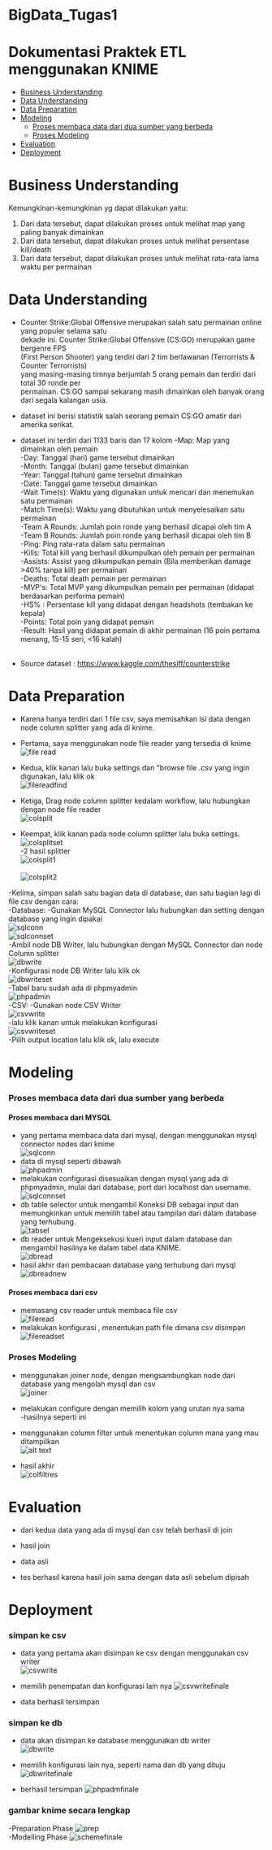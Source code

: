 # BigData_Tugas1

# Dokumentasi Praktek ETL menggunakan KNIME

* [Business Understanding](https://github.com/wisnugroho28/BigData_Tugas1/blob/master/tugas1/README.md#business-understanding)<br/>
* [Data Understanding](https://github.com/wisnugroho28/BigData_Tugas1/master/tugas1/README.md#data-understanding)<br/>
* [Data Preparation](https://github.com/wisnugroho28/BigData_Tugas1/blob/master/tugas1/README.md#data-preparation)<br/>
* [Modeling](https://github.com/wisnugroho28/BigData_Tugas1/blob/master/tugas1/README.md#modeling)<br/>
  - [Proses membaca data dari dua sumber yang berbeda](https://github.com/wisnugroho28/BigData_Tugas1/blob/master/tugas1/README.md#proses-membaca-data-dari-dua-sumber-yang-berbeda)<br/>
  - [Proses Modeling](https://github.com/wisnugroho28/BigData_Tugas1/blob/master/tugas1/README.md#proses-modeling)<br/>
* [Evaluation](https://github.com/wisnugroho28/BigData_Tugas1/blob/master/tugas1/README.md#evaluation)<br/>
* [Deployment](https://github.com/wisnugroho28/BigData_Tugas1/blob/master/tugas1/README.md#deployment)<br/>

# Business Understanding
Kemungkinan-kemungkinan yg dapat dilakukan yaitu:
1. Dari data tersebut, dapat dilakukan proses untuk melihat map yang paling banyak dimainkan
2. Dari data tersebut, dapat dilakukan proses untuk melihat persentase kill/death
3. Dari data tersebut, dapat dilakukan proses untuk melihat rata-rata lama waktu per permainan

# Data Understanding

- Counter Strike:Global Offensive merupakan salah satu permainan online yang populer selama satu<br/>
  dekade ini. Counter Strike:Global Offensive (CS:GO) merupakan game bergenre FPS <br/>
  (First Person Shooter) yang terdiri dari 2 tim berlawanan (Terrorrists & Counter Terrorrists) <br/>
  yang masing-masing timnya berjumlah 5 orang pemain dan terdiri dari total 30 ronde per <br/>
  permainan. CS:GO sampai sekarang masih dimainkan oleh banyak orang dari segala kalangan usia.<br/>  
  
- dataset ini berisi statistik salah seorang pemain CS:GO amatir dari amerika serikat.

- dataset ini terdiri dari 1133 baris dan 17 kolom
  -Map: Map yang dimainkan oleh pemain <br/>
  -Day: Tanggal (hari) game tersebut dimainkan<br/>
  -Month: Tanggal (bulan) game tersebut dimainkan<br/>
  -Year: Tanggal (tahun) game tersebut dimainkan<br/>
  -Date: Tanggal game tersebut dimainkan<br/>
  -Wait Time(s): Waktu yang digunakan untuk mencari dan menemukan satu permainan<br/>
  -Match Time(s): Waktu yang dibutuhkan untuk menyelesaikan satu permainan<br/>
  -Team A Rounds: Jumlah poin ronde yang berhasil dicapai oleh tim A<br/>
  -Team B Rounds: Jumlah poin ronde yang berhasil dicapai oleh tim B<br/>
  -Ping: Ping rata-rata dalam satu permainan<br/>
  -Kills: Total kill yang berhasil dikumpulkan oleh pemain per permainan<br/>
  -Assists: Assist yang dikumpulkan pemain (Bila memberikan damage >40% tanpa kill) per permainan<br/>
  -Deaths: Total death pemain per permainan<br/>
  -MVP's: Total MVP yang dikumpulkan pemain per permainan (didapat berdasarkan performa pemain)<br/>
  -HS% : Persentase kill yang didapat dengan headshots (tembakan ke kepala)<br/>
  -Points: Total poin yang didapat pemain<br/>
  -Result: Hasil yang didapat pemain di akhir permainan (16 poin pertama menang, 15-15 seri, <16 kalah)<br/>
  <br/>
- Source dataset : https://www.kaggle.com/thesiff/counterstrike

# Data Preparation
- Karena hanya terdiri dari 1 file csv, saya memisahkan isi data dengan node column splitter yang ada di knime.
- Pertama, saya menggunakan node file reader yang tersedia di knime<br/>
![file read](https://github.com/wisnugroho28/BigData_Tugas1/blob/master/ssimg/fileread.png "fileread")<br/>

- Kedua, klik kanan lalu buka settings dan "browse file .csv yang ingin digunakan, lalu klik ok<br/>
![filereadfind](https://github.com/wisnugroho28/BigData_Tugas1/blob/master/ssimg/filereadfind.png "filereadfind")<br/>

- Ketiga, Drag node column splitter kedalam workflow, lalu hubungkan dengan node file reader<br/>
![colsplit](https://github.com/wisnugroho28/BigData_Tugas1/blob/master/ssimg/colsplit.png "colsplit")<br/>

- Keempat, klik kanan pada node column splitter lalu buka settings.<br/>
![colsplitset](https://github.com/wisnugroho28/BigData_Tugas1/blob/master/ssimg/colsplitset.png "colsplitset")<br/>
  -2 hasil splitter<br/>
      ![colsplit1](https://github.com/wisnugroho28/BigData_Tugas1/blob/master/ssimg/colsplit1.png "colsplit1")<br/>    
      ![colsplit2](https://github.com/wisnugroho28/BigData_Tugas1/blob/master/ssimg/colsplit2.png "colsplit2")<br/>
 
-Kelima, simpan salah satu bagian data di database, dan satu bagian lagi di file csv dengan cara:<br/>
 -Database:
  -Gunakan MySQL Connector lalu hubungkan dan setting dengan database yang ingin dipakai<br/>
    ![sqlconn](https://github.com/wisnugroho28/BigData_Tugas1/blob/master/ssimg/sqlconn.png "sqlconn")<br/>
    ![sqlconnset](https://github.com/wisnugroho28/BigData_Tugas1/blob/master/ssimg/sqlconnset.png "sqlconnset")<br/>
  -Ambil node DB Writer, lalu hubungkan dengan MySQL Connector dan node Column splitter<br/>
    ![dbwrite](https://github.com/wisnugroho28/BigData_Tugas1/blob/master/ssimg/dbwrite.png "dbwrite")<br/>
  -Konfigurasi node DB Writer lalu klik ok <br/>
    ![dbwriteset](https://github.com/wisnugroho28/BigData_Tugas1/blob/master/ssimg/dbwriteset.png "dbwriteset")<br/>
  -Tabel baru sudah ada di phpmyadmin<br/>
    ![phpadmin](https://github.com/wisnugroho28/BigData_Tugas1/blob/master/ssimg/phpadmin.png "phpadmin")<br/>
 -CSV:
  -Gunakan node CSV Writer<br/>
    ![csvwrite](https://github.com/wisnugroho28/BigData_Tugas1/blob/master/ssimg/csvwrite.png "csvwrite")<br/>
  -lalu klik kanan untuk melakukan konfigurasi<br/>
    ![csvwriteset](https://github.com/wisnugroho28/BigData_Tugas1/blob/master/ssimg/csvwriteset.png "csvwriteset")<br/>
  -Pilih output location lalu klik ok, lalu execute<br/>


# Modeling
### Proses membaca data dari dua sumber yang berbeda
#### Proses membaca dari MYSQL
- yang pertama membaca data dari mysql, dengan menggunakan mysql connector nodes dari knime<br/>
 ![sqlconn](https://github.com/wisnugroho28/BigData_Tugas1/blob/master/ssimg/sqlconn.png "sqlconn")<br/>
- data di mysql seperti dibawah<br/>
 ![phpadmin](https://github.com/wisnugroho28/BigData_Tugas1/blob/master/ssimg/phpadmin.png "phpadmin")<br/>
- melakukan configurasi disesuaikan dengan mysql yang ada di phpmyadmin, mulai dari database, port dari localhost dan username.<br/>
 ![sqlconnset](https://github.com/wisnugroho28/BigData_Tugas1/blob/master/ssimg/sqlconnset.png "sqlconnset")<br/>
- db table selector untuk mengambil Koneksi DB sebagai input dan memungkinkan untuk memilih tabel atau tampilan dari dalam database yang terhubung.<br/>
 ![tabsel](https://github.com/wisnugroho28/BigData_Tugas1/blob/master/ssimg/tabsel.png "tabsel")<br/>
- db reader untuk Mengeksekusi kueri input dalam database dan mengambil hasilnya ke dalam tabel data KNIME.<br/>
 ![dbread](https://github.com/wisnugroho28/BigData_Tugas1/blob/master/ssimg/dbread.png "dbread")<br/>
- hasil akhir dari pembacaan database yang terhubung dari mysql<br/>
 ![dbreadnew](https://github.com/wisnugroho28/BigData_Tugas1/blob/master/ssimg/dbreadnew.png "dbreadnew")<br/>

#### Proses membaca dari csv
- memasang csv reader untuk membaca file csv<br/>
 ![fileread](https://github.com/wisnugroho28/BigData_Tugas1/blob/master/ssimg/fileread.png "fileread")<br/>
- melakukan konfigurasi , menentukan path file dimana csv disimpan<br/>
 ![filereadset](https://github.com/wisnugroho28/BigData_Tugas1/blob/master/ssimg/filereadset.png "filereadset")<br/>


### Proses Modeling
- menggunakan joiner node, dengan mengsambungkan node dari database yang mengolah mysql dan csv<br/>
 ![joiner](https://github.com/wisnugroho28/BigData_Tugas1/blob/master/ssimg/joiner.png "joiner")<br/>
- melakukan configure dengan memilih kolom yang urutan nya sama<br/>
  -hasilnya seperti ini<br/>


- menggunakan column filter untuk menentukan column mana yang mau ditampilkan<br/>
 ![alt text](https://github.com/wisnugroho28/BigData_Tugas1/blob/master/ssimg/colfilt.png "colfilt" ) <br/>
- hasil akhir<br/>
 ![colfiltres](https://github.com/wisnugroho28/BigData_Tugas1/blob/master/ssimg/colfiltres.png "colfiltres")<br/>


# Evaluation

- dari kedua data yang ada di mysql dan csv telah berhasil di join

- hasil join


- data asli 


- tes berhasil karena hasil join sama dengan data asli sebelum dipisah

# Deployment
### simpan ke csv
- data yang pertama akan disimpan ke csv dengan menggunakan csv writer<br/>
![csvwrite](https://github.com/wisnugroho28/BigData_Tugas1/blob/master/ssimg/csvwrite.png "csvwrite")<br/>

- memilih penempatan dan konfigurasi lain nya
![csvwritefinale](https://github.com/wisnugroho28/BigData_Tugas1/blob/master/ssimg/csvwritefinale.png "csvwritefinale")<br/>
 
- data berhasil tersimpan


 ### simpan ke db
- data akan disimpan ke database menggunakan db writer<br/>
![dbwrite](https://github.com/wisnugroho28/BigData_Tugas1/blob/master/ssimg/dbwrite.png "dbwrite")<br/>

- memilih konfigurasi lain nya, seperti nama dan db yang dituju
![dbwritefinale](https://github.com/wisnugroho28/BigData_Tugas1/blob/master/ssimg/dbwritefinale.png "dbwritefinale")<br/>

- berhasil tersimpan
![phpadmfinale](https://github.com/wisnugroho28/BigData_Tugas1/blob/master/ssimg/phpadmfinale.png "phpadmfinale")<br/>

 ### gambar knime secara lengkap
-Preparation Phase
![prep](https://github.com/wisnugroho28/BigData_Tugas1/blob/master/ssimg/prep.png "prep")<br/>
-Modelling Phase
![schemefinale](https://github.com/wisnugroho28/BigData_Tugas1/blob/master/ssimg/schemefinale.png "schemefinale")<br/>


